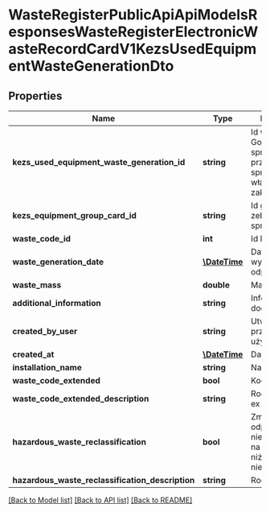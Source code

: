 # WasteRegisterPublicApiApiModelsResponsesWasteRegisterElectronicWasteRecordCardV1KezsUsedEquipmentWasteGenerationDto

## Properties
Name | Type | Description | Notes
------------ | ------------- | ------------- | -------------
**kezs_used_equipment_waste_generation_id** | **string** | Id wpisu Gospodarowanie sprzętem - przetwarzanie sprzętu we własnym zakresie | [optional] 
**kezs_equipment_group_card_id** | **string** | Id grupy zebranego sprzętu | [optional] 
**waste_code_id** | **int** | Id kodu odpadu | [optional] 
**waste_generation_date** | [**\DateTime**](\DateTime.md) | Data wytworzenia odpadu | [optional] 
**waste_mass** | **double** | Masa odpadów | [optional] 
**additional_information** | **string** | Informacje dodatkowe | [optional] 
**created_by_user** | **string** | Utworzone przez użytkownika | [optional] 
**created_at** | [**\DateTime**](\DateTime.md) | Data utworzenia | [optional] 
**installation_name** | **string** | Nazwa instalacji | [optional] 
**waste_code_extended** | **bool** | Kod ex | [optional] 
**waste_code_extended_description** | **string** | Rodzaj odpadu ex | [optional] 
**hazardous_waste_reclassification** | **bool** | Zmiana statusu odpadów niebezpiecznych na odpady inne niż niebezpieczne | [optional] 
**hazardous_waste_reclassification_description** | **string** | Rodzaj odpadu | [optional] 

[[Back to Model list]](../README.md#documentation-for-models) [[Back to API list]](../README.md#documentation-for-api-endpoints) [[Back to README]](../README.md)


